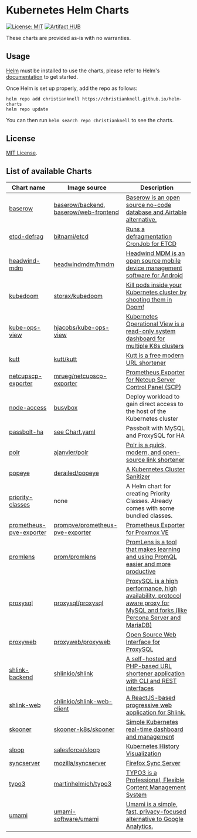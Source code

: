 # Kubernetes Helm Charts

[![License: MIT](https://img.shields.io/badge/License-MIT-green.svg)](https://opensource.org/licenses/MIT)
[![Artifact HUB](https://img.shields.io/endpoint?url=https://artifacthub.io/badge/repository/christianknell)](https://artifacthub.io/packages/search?repo=christianknell)

These charts are provided as-is with no warranties.

## Usage

[Helm](https://helm.sh) must be installed to use the charts, please refer to Helm's [documentation](https://helm.sh/docs/) to get started.

Once Helm is set up properly, add the repo as follows:

```shell
helm repo add christianknell https://christianknell.github.io/helm-charts
helm repo update
```

You can then run `helm search repo christianknell` to see the charts.

## License

[MIT License](./LICENSE).

## List of available Charts

| Chart name                                                  | Image source                                                                                | Description                                                                                                                                                |
|-------------------------------------------------------------|---------------------------------------------------------------------------------------------|------------------------------------------------------------------------------------------------------------------------------------------------------------|
| [baserow](./charts/baserow)                                 | [baserow/backend](https://hub.docker.com/r/baserow/backend), [baserow/web-frontend](https://hub.docker.com/r/baserow/web-frontend) | [Baserow is an open source no-code database and Airtable alternative.](https://baserow.io)                          |
| [etcd-defrag](./charts/etcd-defrag)                         | [bitnami/etcd](https://hub.docker.com/r/bitnami/etcd)                                       | [Runs a defragmentation CronJob for ETCD](https://etcd.io/docs/latest/op-guide/maintenance/#defragmentation)                                               |
| [headwind-mdm](./charts/headwind-mdm)                       | [headwindmdm/hmdm](https://hub.docker.com/r/headwindmdm/hmdm)                               | [Headwind MDM is an open source mobile device management software for Android](https://h-mdm.com)                                                          |
| [kubedoom](./charts/kubedoom)                               | [storax/kubedoom](https://ghcr.io/storax/kubedoom)                                          | [Kill pods inside your Kubernetes cluster by shooting them in Doom!](https://github.com/storax/kubedoom)                                                          |
| [kube-ops-view](./charts/kube-ops-view)                     | [hjacobs/kube-ops-view](https://hub.docker.com/r/hjacobs/kube-ops-view)                     | [Kubernetes Operational View is a read-only system dashboard for multiple K8s clusters](https://codeberg.org/hjacobs/kube-ops-view)                        |
| [kutt](./charts/kutt)                                       | [kutt/kutt](https://hub.docker.com/r/kutt/kutt)                                             | [Kutt is a free modern URL shortener](https://kutt.it)                                                                                                     |
| [netcupscp-exporter](./charts/netcupscp-exporter)           | [mrueg/netcupscp-exporter](https://ghcr.io/mrueg/netcupscp-exporter)                        | [Prometheus Exporter for Netcup Server Control Panel (SCP)](https://github.com/mrueg/netcupscp-exporter)                                                   |
| [node-access](./charts/node-access)                         | [busybox](https://hub.docker.com/_/busybox)                                                 | Deploy workload to gain direct access to the host of the Kubernetes cluster                                                                                |
| [passbolt-ha](./charts/passbolt-ha)                         | [see Chart.yaml](./charts/passbolt-ha/Chart.yaml)                                           | Passbolt with MySQL and ProxySQL for HA                                                                                                                    |
| [polr](./charts/polr)                                       | [ajanvier/polr](https://hub.docker.com/r/ajanvier/polr)                                     | [Polr is a quick, modern, and open-source link shortener](https://polrproject.org)                                                                         |
| [popeye](./charts/popeye)                                   | [derailed/popeye](https://hub.docker.com/r/derailed/popeye)                                 | [A Kubernetes Cluster Sanitizer](https://popeyecli.io)                                                                                                     |
| [priority-classes](./charts/priority-classes)               | none                                                                                        | A Helm chart for creating Priority Classes. Already comes with some bundled classes.                                                                       |
| [prometheus-pve-exporter](./charts/prometheus-pve-exporter) | [prompve/prometheus-pve-exporter](https://hub.docker.com/r/prompve/prometheus-pve-exporter) | [Prometheus Exporter for Proxmox VE](https://github.com/prometheus-pve/prometheus-pve-exporter)                                                            |
| [promlens](./charts/promlens)                               | [prom/promlens](https://hub.docker.com/r/prom/promlens)                                     | [PromLens is a tool that makes learning and using PromQL easier and more productive](https://promlens.com)                                                 |
| [proxysql](./charts/proxysql)                               | [proxysql/proxysql](https://hub.docker.com/r/proxysql/proxysql)                             | [ProxySQL is a high performance, high availability, protocol aware proxy for MySQL and forks (like Percona Server and MariaDB)](https://www.proxysql.com)  |
| [proxyweb](./charts/proxyweb)                               | [proxyweb/proxyweb](https://hub.docker.com/r/proxyweb/proxyweb)                             | [Open Source Web Interface for ProxySQL](https://github.com/edmodo/proxyweb)                                                                               |
| [shlink-backend](./charts/shlink-backend)                   | [shlinkio/shlink](https://hub.docker.com/r/shlinkio/shlink)                                 | [A self-hosted and PHP-based URL shortener application with CLI and REST interfaces](https://shlink.io)                                                    |
| [shlink-web](./charts/shlink-web)                           | [shlinkio/shlink-web-client](https://hub.docker.com/r/shlinkio/shlink-web-client)           | [A ReactJS-based progressive web application for Shlink.](https://app.shlink.io)                                                                           |
| [skooner](./charts/skooner)                                 | [skooner-k8s/skooner](https://ghcr.io/skooner-k8s/skooner)                                  | [Simple Kubernetes real-time dashboard and management](https://skooner.io)                                                                                 |
| [sloop](./charts/sloop)                                     | [salesforce/sloop](https://ghcr.io/salesforce/sloop)                                        | [Kubernetes History Visualization](https://github.com/salesforce/sloop)                                                                                    |
| [syncserver](./charts/syncserver)                           | [mozilla/syncserver](https://hub.docker.com/r/mozilla/syncserver)                           | [Firefox Sync Server](https://github.com/mozilla-services/syncserver)                                                                                      |
| [typo3](./charts/typo3)                                     | [martinhelmich/typo3](https://hub.docker.com/r/martinhelmich/typo3)                         | [TYPO3 is a Professional, Flexible Content Management System](https://typo3.org)                                                                           |
| [umami](./charts/umami)                                     | [umami-software/umami](https://ghcr.io/umami-software/umami)                                | [Umami is a simple, fast, privacy-focused alternative to Google Analytics.](https://umami.is)                                                              |
